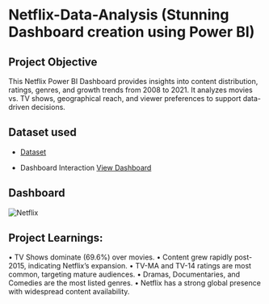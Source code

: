 # Netflix-Data-Analysis (Stunning Dashboard creation using Power BI)
## Project Objective
This Netflix Power BI Dashboard provides insights into content distribution, ratings, genres, and growth trends from 2008 to 2021. It analyzes movies vs. TV shows, geographical reach, and viewer preferences to support data-driven decisions.

## Dataset used
- <a href="https://github.com/vishi1314/Data-Analysis-Dashboard-2/blob/main/netflix_titles.csv">Dataset</a>

- Dashboard Interaction <a href="https://github.com/vishi1314/Data-Analysis-Dashboard-2/blob/main/Netflix.png">View Dashboard</a>

## Dashboard

![Netflix](https://github.com/user-attachments/assets/9461b109-219d-4f42-b1ee-9fcd89359135)

## Project Learnings:

•	TV Shows dominate (69.6%) over movies.
•	Content grew rapidly post-2015, indicating Netflix’s expansion.
•	TV-MA and TV-14 ratings are most common, targeting mature audiences.
•	Dramas, Documentaries, and Comedies are the most listed genres.
•	Netflix has a strong global presence with widespread content availability.
